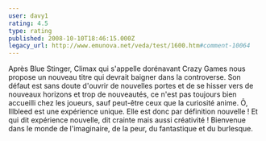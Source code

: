 ```yaml
---
user: davy1
rating: 4.5
type: rating
published: 2008-10-10T18:46:15.000Z
legacy_url: http://www.emunova.net/veda/test/1600.htm#comment-10064
---
```

Après Blue Stinger, Climax qui s'appelle dorénavant Crazy Games nous propose un nouveau titre qui devrait baigner dans la controverse. Son défaut est sans doute d'ouvrir de nouvelles portes et de se hisser vers de nouveaux horizons et trop de nouveautés, ce n'est pas toujours bien accueilli chez les joueurs, sauf peut-être ceux que la curiosité anime. Ô, Illbleed est une expérience unique. Elle est donc par définition nouvelle ! Et qui dit expérience nouvelle, dit crainte mais aussi créativité ! Bienvenue dans le monde de l'imaginaire, de la peur, du fantastique et du burlesque.